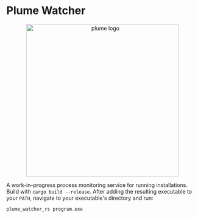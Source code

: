 # Plume Watcher

<p align="center">
  <img src="https://github.com/mwalczyk/plume/blob/master/logo.svg" alt="plume logo" width="400" height="auto"/>
</p>

A work-in-progress process monitoring service for
running installations. Build with `cargo build --release`. After adding
the resulting executable to your `PATH`, navigate to your executable's
directory and run:

```rust
plume_watcher_rs program.exe
```
